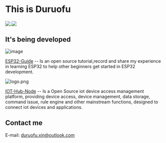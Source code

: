 # This is Duruofu

<a href="https://github.com/DuRuofu">
  <img align="center" src="https://duruofu-readme-start.vercel.app/api?username=Duruofu&count_private=true&show_icons=true&theme=dark" />
</a>
<a href="https://github.com/DuRuofu">
  <img align="center" src="https://duruofu-readme-start.vercel.app/api/top-langs/?username=Duruofu&langs_count=8&theme=dark&count_private=true&layout=compact&hide=Assembly&card_width=280" />
</a>

## It's being developed
![image](https://github.com/user-attachments/assets/bbd5410e-a9d5-455e-b3ad-c824cdba4214)


[ESP32-Guide](https://github.com/DuRuofu/ESP32-Guide) -- Is an open source tutorial,record and share my experience in learning ESP32 to help other beginners get started in ESP32 development.

![logo.png](https://image-1308319148.cos.ap-chengdu.myqcloud.com/main/logo.png)

[IOT-Hub-Node](https://github.com/HubConnectors/IoT-Hub-Node) -- Is a Open Source iot device access management platform, providing device access, device management, data storage, command issue, rule engine and other mainstream functions, designed to connect iot devices and applications.

## Contact me
E-mail: duruofu.xin@outlook.com
